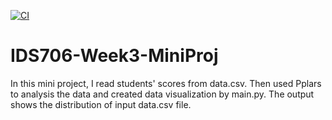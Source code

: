 [![CI](https://github.com/Jason-Guo1999/IDS706-Python-Template/actions/workflows/main.yml/badge.svg)](https://github.com/Jason-Guo1999/IDS706-Python-Template/actions/workflows/main.yml)
# IDS706-Week3-MiniProj
In this mini project, I read students' scores from data.csv. Then used Pplars to analysis the data and created data visualization by main.py. The output shows the distribution of input data.csv file.
